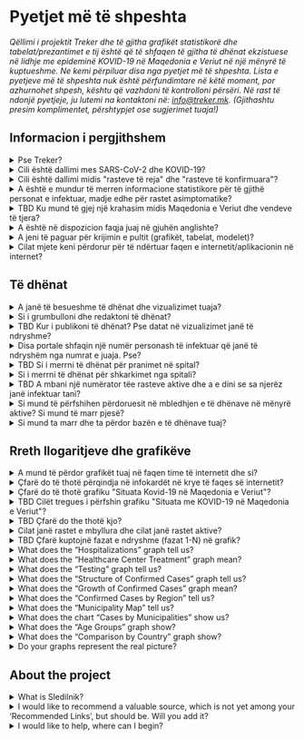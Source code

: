<h1> Pyetjet më të shpeshta</h1>

_Qëllimi i projektit Treker dhe të gjitha grafikët statistikorë dhe tabelat/prezantimet e tij është që të shfaqen të gjitha të dhënat ekzistuese në lidhje me epideminë KOVID-19 në Maqedonia e Veriut në një mënyrë të kuptueshme. Ne kemi përpiluar disa nga pyetjet më të shpeshta. Lista e pyetjeve më të shpeshta nuk është përfundimtare në këtë moment, por azhurnohet shpesh, kështu që vazhdoni të kontrolloni përsëri. Në rast të ndonjë pyetjeje, ju lutemi na kontaktoni në: info@treker.mk. (Gjithashtu presim komplimentet, përshtypjet ose sugjerimet tuaja!)_


## Informacion i pergjithshem

<details>
  <summary id=why-sledilnik>Pse Treker?</summary>

Qëllimi ynë është të ndihmojmë të kuptohet përhapja e virusit dhe të ndihmojmë në rritjen e vetëdijës, reagimit dhe efektivitetit të masave të zbatuara për të frenuar virusin. Mund të mësoni më shumë rreth projektit në skedën [Për neve](/sq/about). 

</details>

<details>
  <summary id=virus-vs-disease>Cili është dallimi mes SARS-CoV-2 dhe KOVID-19? </summary>

**SARS-CoV-2** iështë akronim për ‘Sindromë e rëndë Akute e frymëmarrjes Koronavirus 2’ - që është emri i pranuar ndërkombëtarisht i virusit që shkakton sëmundjen e quajtur  **KOVID-19**. Emri i fundit është gjithashtu një akronim, i krijuar nga fjalët  COrona VIrus Disease (Sëmundja Korona Virus), dhe 2019, është viti kur e njëjta shpërtheu për herë të parë.


</details>

<details>
  <summary id=confirmed-cases>Cili është dallimi midis "rasteve të reja" dhe "rasteve të konfirmuara"?
</summary>

Terminologjia në përdorim në Treker shpjegohet nën  [Çfarë do të thotë](#chart-terminology). ASipas përcaktimit të OBSH-së, një rast i konfirmuar është një person me konfirmim laboratorik të infeksionit KOVID-19, pavarësisht nga shenjat dhe simptomat klinike. Termat e tjerë, siç është të infektuar të ri, mund të shfaqen në media, por nuk përdoren në grafikët tanë. Të gjitha termat e përdorur nga Treker shpjegohen në këto Pyetje më të shpeshta. 

</details>

<details>
  <summary id=all-infected>A është e mundur të merren informacione statistikore për të gjithë personat e infektuar, madje edhe për rastet asimptomatike?
</summary>

Fatkeqësisht, këto të dhëna tani nuk janë të disponueshme. Ekzistojnë disa arsye: Më parë, testet kanë mbuluar vetëm një pjesë të caktuar të popullsisë (pacientë me shenja dhe simptoma të infeksionit akut të frymëmarrjes, të cilët mund të kenë nevojë për trajtim spitalor, profesionistë të kujdesit shëndetësor, banorë të pensionuarëve me simptoma të frymëmarrjes dhe njerëz mbi 60 vjeç nëse mjeku i tyre kështu kërkon). Edhe pse tani udhëzimi i testimit për KOVID-19 është zgjëruar për të përfshirë cilindo që shfaq simptoma të sëmundjes, shumë mund të jenë bartës pa ose vetëm simptoma të buta. Për këtë arsye, statistikat tona mund të mbulojnë vetëm një pjesë të popullsisë që tregon qartë shenja të infeksionit. Kështu, popullata më e re dhe ato të patestuar përfaqësohen në mënyrë disproporcionale. Të dhënat për pacientët asimptomatikë të cilët nuk shfaqin simptoma dhe nuk janë regjistruar askund nuk mund të sigurohen.

</details>

<details>
  <summary id=other-countries>TBD Ku mund të gjej një krahasim midis Maqedonia e Veriut dhe vendeve të tjera?</summary>

Ju mund të gjeni një  [grafik krahasimi ](/sq/stats#countries-chart) në pjesën e poshtme të pultit. Grafiku tregon një krahasim midis Maqedonia e Veriut dhe grupimeve të ndryshme të vendeve në lidhje me numrin e vdekjeve të shkaktuara nga KOVID-19 për një milion banorë. Grupimet e vendeve që krahasohen me Maqedonia e Veriut janë si në vijim:

-   Vendet fqinje (me përjashtim të Italisë)
-   Vendet kritike (BE)
-   Vendet kritike (globale)
-   Vendet Nordike
-   Vendet e ish-Jugosllavisë
-   Vendet e Azisë Lindore dhe Oqeanisë


Grafiku është rregulluar në mënyrë kronologjike, nga 1 janari, nga vdekja e parë, dhe nga vdekja e parë në një milion, përkatësisht. Mund të ndryshoni pamjen e shfaqjeve të ndryshme kronologjike të krahasimeve të grupimeve të ndryshme të vendeve duke klikuar në skedat e duhura.

</details>

<details>
  <summary id=english-translation>A është në dispozicion faqja juaj në gjuhën anglishte?</summary>

Aktualisht janë në dispozicion vetëm pjesa [Për neve ](/en/about) adhe këto pyetje më të shpeshta, ndërsa pjesa tjetër e faqes së internetit duhet të përkthehet plotësisht. Sidoqoftë, pjesa e tekstit dhe kodi burimor janë në dispozicion si burim i hapur nëse jeni të interesuar të na ndihmoni të përkthenim. Të gjitha  [të dhënat në bazën e të dhënave ](https://github.com/treker-mk) tashmë janë shënuar me etiketa në anglisht, kështu që përdorimi i tij ndërkombëtar (eksporti) është gjithashtu i mundur.

</details>

<details>
  <summary id=are-you-paid>A jeni të paguar për krijimin e pultit (grafikët, tabelat, modelet)?</summary>

Aspak. Treker është një nismë jofitimprurëse e krijuar për të mbështetur përpilimin dhe redaktimin e vazhdueshëm të të dhënave kryesore për përhapjen e koronavirusit në Slloveni. Baza e të dhënave tona është publike dhe lirisht e disponueshme, falas, dhe jo-komerciale, dhe do të mbetet e tillë. Ju lutemi kontrolloni se [Si mund ta marr dhe ta përdor bazën tuaj e të dhënave?](#data-usage)

</details>

<details>
  <summary id=tech-used>Cilat mjete keni përdorur për të ndërtuar faqen e internetit/aplikacionin në internet?</summary>

Sajti është në JavaScript duke përdorur Vue.js, vizualizimet dhe grafikët bëhen në F# duke përdorur bibliotekat Highcharts, dhe projekti është i hapur dhe i disponueshëm në [GitHub – Treker](https://github.com/treker).

</details>

## Të dhënat

<details>
  <summary id=data-reliability>A janë të besueshme të dhënat dhe vizualizimet tuaja?</summary>

Të dhënat grumbullohen nga burime publike të verifikuara, të cilat janë shënuar në skedën  [Burimet](/sq/sources). 

Treker merr të dhëna zyrtare për COVID-19 drejtëpërdrejtë nga Ministria e Shëndetësisë, IKSHP (Instituti Kombëtar i Shëndetit Publik) dhe institucionet e tjera shëndetësore. Ekipi i Treker nuk garanton saktësinë e të dhënave origjinale dhe boton vetëm të dhëna të marra nga burime zyrtare ose media, por ne bëjmë kontroll të kryqëzuar nëse të gjitha të dhënat janë të sakta dhe në përputhje me burimin e dhënë.

</details>

<details>
  <summary id=data-collection>Si i grumbulloni dhe redaktoni të dhënat?</summary>

[Baza e të dhënave TBD](https://docs.google.com/spreadsheets/) është ndërtuar nga të dhënat e burimit IJZ (sipas kategorisë). Të dhënat sipas rajonit dhe moshës përpunohen me vonesë dhe më në fund azhurnohen pasi të njihen rezultatet e hulumtimit demografik në vazhdim. Komunat gjurmohen në tabelën [TBD (Komunat).](https://docs.google.com/spreadsheets/).

Redaktimi i të dhënave për kujdesin spitalor  – [Tabela Pacienti (Pacientët) TBD](https://docs.google.com/spreadsheets/):


- Ne e monitorojmë numrin e spitaleve: të gjitha repartet, në NjQV dhe ventilatorët.

- Ne gjithashtu regjistrojmë tranzicione (pranim/lëshim) midis fazave individuale të sëmundjes (kur kjo është e zbulueshme) nga të dhënat e marra.

- Kur informacioni i tranziimit (pranimit/largimit) është i paplotë, vlerat përcaktohen me përfundim (duke përdorur një formulë).

- Të gjitha burimet dhe konkluzionet regjistrohen si koment në qelizat individuale (të kontrollueshme).

- Të dhënat krahasohen me të dhënat përmbledhëse për pacientët që qëndrojnë në NjQV të publikuara nga Qeveria e Maqedonia e Veriut
  
  </details>

<details>
  <summary id=data-publish-time>TBD Kur i publikoni të dhënat? Pse datat në vizualizimet janë të ndryshme?
</summary>

Shumica e të dhënave për ditën e mëparshme grumbullohen në ora 11:59 (teste, raste të konfirmuara...), dhe të dhënat e spitaleve merren kryesisht në 9 të mëngjesit çdo ditë për të gjitha spitalet. **Our data is usually updated between TBD**
Kur publikojmë të dhëna ditore të azhurnuara, ato janë të disponueshme në të gjitha kanalet tona të shpërndarjes (CSV, REST, faqen e internetit), dhe gjithashtu i raportojmë ato në rrjetet sociale  ([Facebook TBD](https://www.facebook.com/) dhe  [Twitter TBD](https://twitter.com/)).

</details>

<details>
  <summary id=data-differences>Disa portale shfaqin një numër personash të infektuar që janë të ndryshëm nga numrat e juaja. Pse?
  </summary>

Treker përdor vetëm të dhëna të vlefshme dhe zyrtare të raportuara çdo ditë nga Instituti Kombëtar i Shëndetit Publik (IKSHP) dhe të gjitha spitaleve sllovene që trajtojnë KOVID-19. Të dhënat tona kështu vijnë drejtpërdrejtë nga burime të verifikuara, dhe ne gjithashtu kemi informacione të krahasuara që nga fillimi (TBD 4 Mars 2020). Dallimet zakonisht ndodhin sepse media dhe portale të ndryshme marrin të dhënat në periudha të ndryshme të ditës ose përdorin një metodologji të dyshimtë. Shih gjithashtu [A janë të besueshme të dhënat dhe vizualizimet e juaja?](#data-reliability) 

</details>

<details>
  <summary id=data-hospital-in>TBD Si i merrni të dhënat për pranimet në spital?</summary>

Spitalet jo gjithmonë raportojnë pranime ose shkarkime individuale nga të cilat mund të marrim të dhëna të sakta. Numri i pranimeve zakonisht llogaritet nga të dhënat për spitalin aktual dhe aktualisht nga diferenca e krahasuar me ditën e më parme, për të cilën shtojmë numrin e të pushuarve dhe të vdekurve në një ditë të caktuar. Ne mbajmë shënime për pranimet dhe shkarkimet në njësitë e kujdesit intensiv dhe për lidhje dhe shkëputje në/nga ventilatorët në një mënyrë të ngjashme.

</details>

<details>
  <summary id=data-hospital-out>Si i merrni të dhënat për shkarkimet nga spitali?</summary>

Informacioni mbi shkarkimet nga spitalet llogaritet nga të dhënat e marra çdo ditë drejtpërdrejtë nga spitalet, d.m.th. nga një burim i verifikuar. Kryesisht marrim numrin ditor të shkarkimeve për të gjitha spitalet, nga të cilat mund të nxjerrim numrin e të sapo pranuaurve. Shihni gjithashtu [Si i merrni të dhënat për pranimet në spital?](#data-hospital-in)

</details>

<details>
  <summary id=data-active-cases>TBD A mbani një numërator tëe rasteve aktive dhe a e dini se sa njerëz janë infektuar tani?</summary>

TBD 
</details>

<details>
  <summary id=data-contribute>Si mund të përfshihen përdoruesit në mbledhjen e të dhënave në mënyrë aktive? Si mund të marr pjesë?</summary>

Ju mund të ndihmoni vullnetarisht duke mbledhur dhe verifikuar të dhënat nga media (si dhe nga terreni), me analiza statistikore dhe të tjera, etj. Mund të na kontaktoni në info@treker.mk inëse dëshironi të merrni pjesë.

Treker nuk mbledh informacione personale të përdoruesve dhe as informacion që individët dëshirojnë të ndajnë në lidhje me gjendjen e tyre ose statusin e spitalit.


</details>

<details>
  <summary id=data-usage>Si mund ta marr dhe ta përdor bazën e të dhënave tuaj?</summary>

Baza e të dhënave e jonë është publike dhe lihet lirshëm në formën e  [**CSV**, **REST**, and **Google Sheet**](/sq/datasources). Ju lutemi na tregoni qëllimin për të cilin do të përdorni informacionin dhe sigurohuni që të përfshini Treker si burimin e të dhënave tuaja.

Meqenëse të gjitha të dhënat në bazën e të dhënave tashmë janë shënuar me etiketa në gjuhën anglishte (shiko gjithashtu  [A është në dispozicion faqja juaj në internet në gjuhën anglishte?](#english-translation)), përdorimi i tyre ndërkombëtar (eksporti, shfaqja) është gjithashtu i mundur.

</details>

## Rreth llogaritjeve dhe grafikëve


<details>
  <summary id=chart-usage>A mund të përdor grafikët tuaj në faqen time të internetit dhe si?</summary>

Sigurt! Ju mund të vendosni çdo grafik ose shpallje në faqen tuaj - duke përmendur burimin, natyrisht [Klikoni këtu](/sq/embed) dhe zgjidhni grafikun që dëshironi të futni nga lista. Ju lutemi na tregoni për përdorimin tuaj  (info@treker.mk) dhe ne do të jemi të lumtur të shtojmë faqen tuaj në koleksionin tonë të [linqeve të rekomanduara](/sq/links). 

</details>

<details>
  <summary id=chart-infocard-percent>Çfarë do të thotë përqindja në infokardët në krye të faqes së internetit?</summary>

Kjo është një normë e përqindjes së rritjes në një datë të veçantë në numrin e rasteve të konfirmuara rishtas në krahasim me një ditë më parë. Nëse për shembull, në njësinë e kujdesit intensiv ishin dje 16 veta dhe sot ata pranuan edhe katër, kjo është 25% më shumë se situata e djeshme.

</details>

<details>
  <summary id=metrics-comparison-chart>Çfarë do të thotë grafiku "Situata Kovid-19 në Maqedonia e Veriut"?
</summary>

[Grafiku](/sq/stats#metrics-comparison-chart) tregon dinamikën e përditshme dhe të përgjithshme të përhapjes së infeksionit nga fillimi deri në ditët e sotme. Treguesit e përdorur (shiko [Cilët tregues i përfshin grafiku "Situata me KOVID-19 në Maqedonia e Veriut?"](#chart-metrics-included)) na ndihmojnë të kuptojmë nëse dhe sa me sukses po kontrollojmë përhapjen e virusit. Ne mund të monitorojmë shkallën e rritjes ditore të rasteve të konfirmuara rishtazi dhe në mënyrë jodirekte të shohim nëse masat funksionojnë; informacioni për numrin e spitaleve dhe përqindjen e atyre në NjQI tregon se sa njerëz janë seriozisht të rrezikuar nga sëmundja, por në të njëjtën kohë, këto të dhëna na tregojnë edhe barrën e vërtetë për sistemin shëndetësor.

Pikat e zbërthimit tregohen më poshtë, në afatin kohor: nga rasti i parë i konfirmuar (TBD 2020) deri në masat (sipas fjalës dhe datës) të marra për të frenuar përhapjen dhe relaksimin e tyre. Kjo na ndihmon të monitorojmë dinamikën e variablave në lidhje me masat.


</details>

<details>
  <summary id=chart-metrics-included>TBD Cilët tregues i përfshin grafiku "Situata me KOVID-19 në Maqedonia e Veriut"?</summary>

[Grafiku](/sq/stats#metrics-comparison-chart) përfshin:
  
* **Testet (në ditë)** = Numri i testeve të kryer për praninë e virusit SARS-CoV-2 që shkakton COVID-19. Në fazat e para të epidemisë, ky ishte një tregues i rëndësishëm i përhapjes së virusit, por me ndryshimin në metodologjinë e testimit, d.m.th. të mostrës së testuar, ajo u shndërrua në një tregues të aftësisë së sistemit kombëtar të shëndetit dhe diagnostikimit.

* **Testet (gjithsej)** = Shuma e provave deri në; të dhënat janë të dobishme për sa i përket krahasimit ose për sa i përket proporcionit të tërë popullatës së testuar, por mund të jetë çorientuese pasi individë të caktuar mund të testohen disa herë (p.sh. profesionistë shëndetësorë, punonjës në qendrat e të moshuarve, etj.).

* **Rastet e konfirmuara (në ditë)** = Numri i infektuar të konfirmuar në ditë bazuar në teste. Ky tregues nuk pasqyron dinamikën aktuale të personave të infektuar rishtas në popullatë, pasi testet nuk e marrin si shembull tërë popullatën, por synojnë njerëzit në rrezik dhe grupe të caktuara profesionale.

* **Rastet e konfirmuara (gjithsej)** = Numri total i të gjitha rasteve të konfirmuara brenda një dite të caktuar.

* **Rastet e konfirmuara (aktive)** = Rastet e konfirmuara (gjithsej) - Të rikuperuar (gjithsej) - Të vdekur (gjithsej)

* **Të rikuperuar (gjithsej)** = TBD

* **Të hospitalizuar (aktiv)** = Numri aktual i njerëzve në kujdesin spitalor (qoftë në repartin e zakonshëm ose në NjQI).

* **Të hospitalizuar (total)** = Shuma e pranimeve në spital sipas datës.

* **NJQI (aktive)** = Numri aktual i njerëzve në NjQI (njësi të kujdesit intensiv).

* **ONë ventilator (aktiv)** = Numri aktual i personave që kanë nevojë për një ventilator.

* **Të shkarkuar nga spitali (çdo ditë)** = Numri i shkarkimeve nga spitali atë ditë.

* **Të shkarkuar nga spitali (gjithsej)** = Shuma e të gjithë personave që janë larguar nga spitali deri më sot.

* **Vdekjet (në ditë)** = Numri i vdekjeve për shkak të KOVID-19 në atë ditë.

* **Vdekjet (gjithsej)** = Shuma e të gjitha vdekjeve deri më sot.
  
</details>

<details>
  <summary id=chart-terminology>TBD Çfarë do the thotë kjo?
</summary>
  
Treker përdor terminologjinë e cila është në përputhje me direktivat zyrtare të OBSH dhe ECDC (Qendra Evropiane për Parandalimin dhe Kontrollin e Sëmundjeve). Ne i përdorim etiketat e mëposhtme në shpalljet:  
* **Raste të konfirmuara** = Ky është numri i personave që testuan pozitivisht për virusin SARS-CoV-2. Meqenëse numri i rasteve të konfirmuara varet vetëm nga testimi, numri i rasteve të konfirmuara është dukshëm më i ulët se numri aktual i të infektuarve.

* **Të hospitalizuar** = Ky është numri i rasteve të konfirmuara simptoma kaq të rënda të COVID-19 sa janë pranuar në spital.

* **Në NJQI** = Tregon numrin e personave të shtruar në spital, të cilët janë në rrezik vdekjeje për shkak të simptomave të rënda të KOVID-19 dhe kërkojnë vendosje në njësinë e kujdesit intensiv. Kjo është një nënbashkësi e kategorisë së *Të hospitalizuar*.

* **ONë ventilator** = Tregon numrin e personave të shtruar në spital në njësinë e kujdesit intensiv, të cilët kërkojnë një ventilator për të marrë frymë. Është një pjesë e kategorive të Kujdesit Intensiv dhe Spitalit.

* **Të rikuperuar** = TBD

</details>

<details>
  <summary id=cases-chart>Cilat janë rastet e mbyllura dhe cilat janë rastet aktive?</summary>

ATë gjitha rastet e konfirmuara tregohen në [grafikun e rasteve të konfirmuara](/sq/stats#cases-chart). Në mënyrë që të jeni në gjendje të monitoroni epideminë, është e rëndësishme të dini se sa janë akoma të infektuar. Për këtë arsye, ne përdorim terminologjinë e mëposhtme:

**Rastet e mbyllura** janë shuma e të gjitha rasteve të konfirmuara që nuk janë më të infektuar me virus, domethënë të rikuperuarit dhe të ndjerit.

**Rastet aktive** janë infeksione të konfirmuara të virusit që ende nuk janë rikuperuar (akoma janë të infektuar me virusin). 
</details>


<details>
  <summary id=chart-phases>TBD Çfarë kuptojnë fazat e ndryshme (fazat 1-N) në grafik?</summary>

Linjat vertikale ndajnë fazat, të përcaktuara me datat, kur autoritetet ndryshuan mënyrën e grumbullimit të informacionit për përhapjen e infeksionit (u futën ndërhyrjet vetë-izoluese, ndalimet për grumbullimin dhe lëvizjen e personave, dhe kërkohej mbrojtje themelore e detyrueshme).

* **Faza 1 (TBD date)**: ...

* **Faza 2 (TBD date)**: ...

* **...**: ...

</details>

<details>
  <summary id=patients-chart>What does the “Hospitalizations” graph tell us?</summary>

The [graph](/en/stats#patients-chart) in the default view *All Hospitals* shows us the whole picture of hospitalizations by date arranged by the condition of patients: columns with a positive value (those above the horizontal axis) show the number admitted to hospital, the number hospitalized, shades of red are used to demark individuals in ICUs, specifically depicting how many of these are in critical condition on the ventilators. Columns with a negative value (those below the horizontal axis) show the number of discharges and deaths that day. You can also select specific hospital and see only hospitalizations there. If you select the *By Hospitals* view below, you can see the number of people in hospital care by day for each of the COVID-19 hospitals.  
The graph can offer a good insight into the workload of hospitals and can be the basis for assessing hospital capacity and planning their possible increase.

</details>

<!-- <details>
  <summary id=ratios-chart>Kaj nam pove graf "Delež resnih primerov"?</summary>

[Graf](/en/stats#ratios-chart) prikazuje deleže resnih primerov bolezni in smrtnosti v treh različnih prikazih. Vsi podatki so prikazani kot procent (%). 

(*Resni primeri*) nam kaže hospitalizirane, v intenzivni enoti, na respiratorju in umrle kot delež vseh potrjeno okuženih. Iz tega je razvidno kako velik delež vseh potrjeno okuženih oseb ima težjo obliko bolezni, ki zahteva hospitalizacijo, sprejem v intenzivno enoto in uporabo respiratorja.

(*Hospitalizirani*) nam kaže osebe v intenzivni enoti, na respiratorju in umrle v bolnišnici kot delež vseh hospitaliziranih. Ta prikaz ponazori na kakšnem oddelku in kakšno obravnavo potrebujejo hospitalizirani bolniki.

(*Smrtnost*) nam pokaže delež smrti v bolnišnici glede na vse umrle in delež smrti v intenzivni enoti glede na vse umrle v bolnišnici - prikazano s polno črto. Prikaz nam tudi prikaže Smrtnost v bolnišnici (koliko oseb umre glede na vse hospitalizirane) in Smrtnost v intenzivni enoti (koliko oseb umre glede na vse sprejete v intenzivno enoto) - prikazano s črtkano črto. 

Graf je uporaben za razumevanje obravnave bolnikov v Sloveniji in primerjave z ostalimi državami (glede na njihova poročila).

</details> -->

<details>
  <summary id=hcenters-chart>What does the “Healthcare Center Treatment” graph mean?</summary>

The [graph](/en/stats#hcenters-chart) shows the treatment of suspicions of COVID-19 in healthcare centers (primary health care level). You can show data for whole country or select specific region. Healthcare centers are the first entry point for taking swabs to be tested for the presence of the virus, so an increase in the number of suspicions and referrals to self-isolation may be an early indicator that new outbreaks have occurred.

The graph thus shows the number of all emergency medical visits (also for other diseases) in healthcare centers (see notes below), the number of suspected cases of COVID-19 based on the number of examinations at the COVID-19 entry point, and all suspicions of infections based on telephone conversation with suspected infected patients. Some people may be recorded several times, first by telephone and then during the examination. We also show the total number of referrals to self-isolation.

*Note 1: in some municipalities, the control point for COVID-19 is within the hospital premises (for example the Celje and Novo mesto General Hospitals). Data before 14.4. is not available for these general hospitals. 
Note 2: the methodology for recording suspicions of inspections via telephone conversation has changed, so all suspicions were initially recorded. Since April 23, however, only those suspicions via telephone conversation have been recorded, where no examination and swabbing (testing) was ordered. Therefore it is possible that there are differences in how individual healthcare centers report this data and that this number is too high.*

When reporting the number of tests performed, all tests (including repeated tests) are recorded. The number of positive tests therefore includes all positive tests – the same person can be tested several times and counted as positive several times. The number of tests performed may therefore be greater than the number of positive tests reported by laboratories (there, each person is recorded only once). See also [What does the “Testing” graph tell us?](#test-charts) 

</details>


<details>
  <summary id=tests-chart>What does the “Testing” graph tell us?</summary>

The [graph](/en/stats#tests-chart) shows the total number of regular tests (the *Regular* display), and the national IMI survey tests (by selecting the *Survey* display). The columns show the number of negative and positive tests on a specific day, and the curve shows the daily percentage of positive tests.

All important health organizations and institutions are aware of the fact that testing for coronavirus infection is one of the most important factors, as only through testing can we understand the course and extent of the pandemic and thus respond appropriately to the threat it poses. However, each country deals with the lack of testing capacities in its own way. On *March 14*, 2020, Slovenia changed the method of monitoring the spread of the infection. From that point on, people with a respiratory infection who did not require hospital care (the situation is therefore only assessed on the basis of the number of diseased patients) were no longer tested. However, all persons with a mild respiratory infection older than 60 years, persons with other confirmed diseases (hypertension, diabetes, and cardiovascular, lung, kidney, and severe liver diseases) and people with immune deficiencies (regardless of age) were tested. On *April 21*, 2020, the method of testing changed again as healthcare professionals were instructed to test all patients with suspected respiratory infection (including those with milder symptoms and regardless of their age).
 
</details>

<details>
  <summary id=infections-chart>What does the “Structure of Confirmed Cases” graph tell us?</summary>

The [graph](/en/stats#infections-chart)provides an insight into the daily share of confirmed cases from high-risk groups or employees in high-risk areas. Due to insufficiently accurate input data on confirmed infections, daily values (By days (average)) are shown as a moving average of 5 days. The sum of the values on a particular day, from 2 days prior, and 2 days after, is divided by 5. Therefore, the graph shows the situation three days before a specific day, and in this way we get a better idea of trends by individual groups. If we select the *Total* or *Relative* display, we will jump from the confirmed cases curve to the histogram, which shows the number of confirmed infected persons within each category on a given day.

The increase in infected healthcare workers does not mean that they were discovered exactly on that day; they may have been positive before but information on their status was obtained subsequently. The *Retirement Home Employees* category includes healthcare workers, associates, and external assistance (health students), so the daily data on healthcare workers (blue curve or columns) are reduced accordingly. This means that the number of health professionals is a very conservative estimate.

</details>

<details>
  <summary id=spread-chart>What does the “Growth of Confirmed Cases” graph mean?</summary>

The [graph](/en/stats#spread-chart) tells us how many new confirmed cases of infections there were on a given day, where the WHO and the [ECDC definition](https://www.ecdc.europa.eu/en/case-definition-and-european-surveillance-human-infection-novel-coronavirus-2019-ncov) that confirmed cases are “persons with a lab confirmation of infection with COVID19” is followed. As the number of confirmed cases still depends on testing, the data in confirmed cases is estimated to be much smaller that the actual number of infected people.
  
</details>

<details>
  <summary id=regions-chart>What does the “Confirmed Cases by Region” tell us?</summary>

The [graph](/en/stats#regions-chart) shows the dynamics of growth of confirmed cases by selected regions. Individual regions can be easily compared by selecting the ones you want shown on the graph by clicking on specific regions below the graph. From the curve, we can quickly see which regions have the most and which the least confirmed cases and how this number has changed over time.

</details>

<details>
  <summary id=map-chart>What does the “Municipality Map” tell us?</summary>

The [map](/en/stats#map-chart) shows us the epidemiological picture of individual municipalities, as it allows the display of *Confirmed Cases* (red shades) or the *Dead* (gray shades). When showing confirmed cases, we can see which municipalities are the most "healthy" (white) and which are currently the more "infected" (red shades) – if new cases are still appearing or not - and relative to the share of the population (Proportion of population is the default display). On the left, we can use the filter (7, 14 or 21 days) to determine for what period of time we view data on new confirmed cases or deaths. For those municipalities where new cases are still being confirmed, we can conclude that the epidemic is still active. (Of course, this does not necessarily mean that the virus is not present in municipalities without new confirmed cases, but it is an indicator of the "health" of a certain area.) More details are available in the Medium article [Kje so “zdrave” občine? (Where Are the ‘Healthy’ Municipalities?)](https://medium.com/sledilnik/kje-so-zdrave-ob%C4%8Dine-613afc42b023) 

By clicking on *Absolute* in the upper right corner, we can change the display and see the total number of newly confirmed cases or deaths in a selected time frame (7, 14 or 21 days) in municipalities according to how they are painted.

</details>

<details>
  <summary id=municipalities-chart>What does the chart “Cases by Municipalities” show us?</summary>

The [chart](/en/stats#municipalities-chart) shows individual municipalities in columns in more detail with the number of confirmed cases by days, with active cases, recoveries (assessment) and deaths in each municipality. Below the municipality you can find the information about the time since the last confirmed case. Municipalities are classified according to when the last confirmed case was recorded there, from which we can conclude which municipalities are currently more “infected” and which are “healthier” than others.

The display can be changed by selecting different views above the graph: if you select the *Active* display, the municipalities will be sorted according to the current assessment of active cases; or if you select *All*, then the municipalities will be arranged by the largest total number of confirmed cases. If you choose *All Regions* from the dropdown menu, then confirmed cases will be shown in the municipalities belonging to that region. You can also easily search for a municipality by entering its name in the *Find Municipality* browser.

*Note: the assessment of recoveries and active cases is done 14 days after the infection was confirmed, if and when the disease is in its mild form. However, if an individual is hospitalized, this recovery will last longer, but in this case the individual is not dangerous to the environment because he is in hospital. Since we do not take into account the hospitalized in the municipality presentation, it is possible that the sum of active cases by municipality does not match the estimate of the active cases for the whole country. See also [Do you keep an Active Case counter and do you know how many people are currently infected?](#data-active-cases)*

</details>

<details>
  <summary id=age-groups-chart>What does the “Age Groups” graph show?</summary>

The [graph](/en/stats#age-groups-chart) shows the age structure of all confirmed coronavirus cases and deaths. The graph also displays demarcations by gender. The display shows absolute values and can be changed at the top right to the *Relative* display for a better insight into what the mortality rate from COVID-19 is relative to the general population throughout the epidemic period. In the Relative view, there are the options for different views below: by selecting *Proportion of confirmed cases*, the share of confirmed cases within a certain age group will be displayed. By selecting the *Death rate*, we will see the number of deaths per population size. By selecting *Deaths by no. of confirmed cases*, we can understand what the proportion of deaths in a particular age group was in relation to the number of confirmed cases.

Demographics can help us understand how the pandemic has spread and why it has disproportionately affected certain age groups. According to currently known data, COVID-19 is more dangerous to the elderly and those with comorbidities, and according to some data, men are more exposed. However, in order to understand all the factors, we would need to obtain more data: what the comorbidities were, the socio-economic situation of the patients, the geographical area, etc.   
*Note: Unlike other data that is published regularly for different categories, official sources obtain demographic data with a time lapse (age, municipality ...), so these are usually known with a one-day delay. This is also the reason that in the By Age Groups display, there may be some deviations from data in other displays, such as lower values of the number of confirmed cases and deaths.*
 
</details>

<details>
  <summary id=countries-chart>What does the “Comparison by Country” graph show?</summary>

The [chart](/en/stats#countries-chart) shows a comparison between Slovenia and different groups of countries in terms of the number of deaths due to COVID-19 per million inhabitants. The graph is arranged chronologically. You can change the view of different chronological displays of comparisons of different clusters of countries by clicking on the appropriate tabs below.   

</details>

<details>
  <summary id=chart-reality>Do your graphs represent the real picture?</summary>

Yes, as far as they can, given the limitations of the current displays and of the data itself: the graphs on this page only show what can be deduced from the information given. For example, the total number of tests represents the number of tests performed to date, but does not reflect the total number of people tested, as some people, such as healthcare professionals and people suspected of being infected, have been repeatedly tested.

However, the number of confirmed cases depends solely on testing. Since the majority of infected people, who have mild or no symptoms, have not been tested for COVID-19 at all, the number of confirmed cases is significantly lower than the actual number of infected people.

</details>

## About the project

<details>
  <summary id=what-is-sledilnik>What is Sledilnik?</summary>

[Sledilnik je projekt](/en/about) is an open-data and open-sourced project that collects, analyzes and displays some of the most useful data to better understand the spread of the coronavirus pandemic and COVID-19 disease, along with its dynamics and scope. We want to make clear graphical and statistical visualizations of what current data and reviews tell us about the spread of the virus in Slovenia, and ensure that information on the magnitude and severity of the COVID-19 problem in Slovenia becomes accessible and comprehensible to all.

</details>

<details>
  <summary id=add-link>I would like to recommend a valuable source, which is not yet among your ‘Recommended Links’, but should be. Will you add it?</summary>

Contact us at info@sledilnik.org – we will review the suggested link and, if the site is credible and useful, will be happy to include it among our recommended [Links](/en/links).

If you would like to go a step further and contribute to our common goal, submit a Pull-Request (PR) on [GitHub](https://github.com/sledilnik/website/blob/master/src/content/links.md).

</details>

<details>
  <summary id=how-to-help>I would like to help, where can I begin?</summary>

Contact us at info@sledilnik.org and briefly describe who you are and how you can contribute to the project. Warmly welcome to help.

</details>
